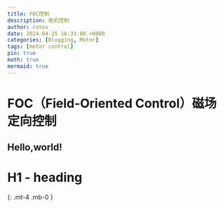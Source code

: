 ```yaml
---
title: FOC控制
description: 电机控制
author: cotes
date: 2024-04-25 16:33:00 +0800
categories: [Blogging, Motor]
tags: [motor control]
pin: true
math: true
mermaid: true
---
```

# FOC（Field-Oriented Control）磁场定向控制


## Hello,world!

<!-- markdownlint-capture -->
<!-- markdownlint-disable -->
# H1 - heading
{: .mt-4 .mb-0 }

